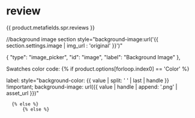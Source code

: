 # review
<span class="shopify-product-reviews-badge" data-id="{{ product.id }}"></span>

<div id="shopify-product-reviews" data-id="{{product.id}}">{{ product.metafields.spr.reviews }}</div>

//background image section
style="background-image:url('{{ section.settings.image | img_url : 'original' }}')"

{
      "type": "image_picker",
      "id": "image",
      "label": "Background Image"
    },

Swatches color code: 
 {% if product.options[forloop.index0] == 'Color' %}

label: style="background-color: {{ value | split: ' ' | last | handle }} !important; background-image: url({{ value | handle | append: '.png' | asset_url }})"

	  {% else %}
    	  {% else %}
